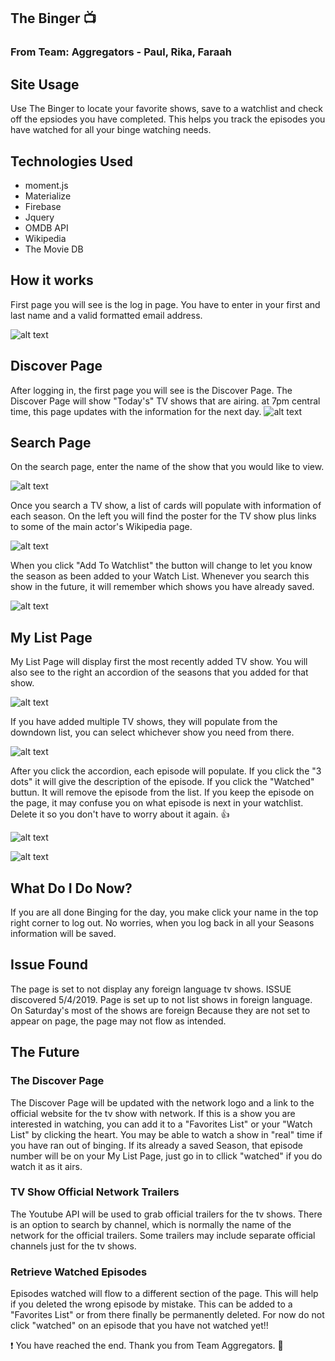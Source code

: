 ## The Binger :tv:
### From Team: Aggregators - Paul, Rika, Faraah

## Site Usage
Use The Binger to locate your favorite shows, save to a watchlist and check off the epsiodes you have completed. This helps you track the episodes you have watched for all your binge watching needs. 

## Technologies Used
- moment.js
- Materialize
- Firebase
- Jquery
- OMDB API
- Wikipedia
- The Movie DB


## How it works

First page you will see is the log in page. You have to enter in your first and last name and a valid formatted email address.

![alt text](assets/images/screenshots/login.png "Signin Image")

## Discover Page

After logging in, the first page you will see is the Discover Page. The Discover Page will show "Today's" TV shows that are airing. at 7pm central time, this page updates with the information for the next day. 
![alt text](assets/images/screenshots/discoverpage.png "Discover Image")


## Search Page

On the search page, enter the name of the show that you would like to view.

![alt text](assets/images/screenshots/searchshow.png "Search Image")


Once you search a TV show, a list of cards will populate with information of each season. On the left you will find the poster for the TV show plus links to some of the main actor's Wikipedia page.

![alt text](assets/images/screenshots/pickseason.png "Search Display Image")


When you click "Add To Watchlist" the button will change to let you know the season as been added to your Watch List. Whenever you search this show in the future, it will remember which shows you have already saved. 

![alt text](assets/images/screenshots/save.png "Save Image")


## My List Page

My List Page will display first the most recently added TV show. You will also see to the right an accordion of the seasons that you added for that show. 

![alt text](assets/images/screenshots/mylistpg.png "My List 1st stop")


If you have added multiple TV shows, they will populate from the downdown list, you can select whichever show you need from there.

![alt text](assets/images/screenshots/dropdown.png "My List of Shows")


After you click the accordion, each episode will populate. If you click the "3 dots" it will give the description of the episode. If you click the "Watched" buttun. It will remove the episode from the list. If you keep the episode on the page, it may confuse you on what episode is next in your watchlist. Delete it so you don't have to worry about it again. :+1:


![alt text](assets/images/screenshots/pickseason.png "Episode Options")


![alt text](assets/images/screenshots/showoverview.png "Show Overview")


## What Do I Do Now?

If you are all done Binging for the day, you make click your name in the top right corner to log out. No worries, when you log back in all your Seasons information will be saved.


## Issue Found

The page is set to not display any foreign language tv shows. ISSUE discovered 5/4/2019. Page is set up to not list shows in foreign language. On Saturday's most of the shows are foreign Because they are not set to appear on page, the page may not flow as intended. 


## The Future

### The Discover Page 

The Discover Page will be updated with the network logo and a link to the official website for the tv show with network. If this is a show you are interested in watching, you can add it to a "Favorites List" or your "Watch List" by clicking the heart.  You may be able to watch a show in "real" time if you have ran out of binging. If its already a saved Season, that episode number will be on your My List Page, just go in to cllick "watched" if you do watch it as it airs.


### TV Show Official Network Trailers

The Youtube API will be used to grab official trailers for the tv shows. There is an option to search by channel, which is normally the name of the network for the official trailers. Some trailers may include separate official channels just for the tv shows.


### Retrieve Watched Episodes

Episodes watched will flow to a different section of the page. This will help if you deleted the wrong episode by mistake. This can be added to a "Favorites List" or from there finally be permanently deleted. For now do not click "watched" on an episode that you have not watched yet!!

:exclamation: You have reached the end. Thank you from Team Aggregators. :tada:







